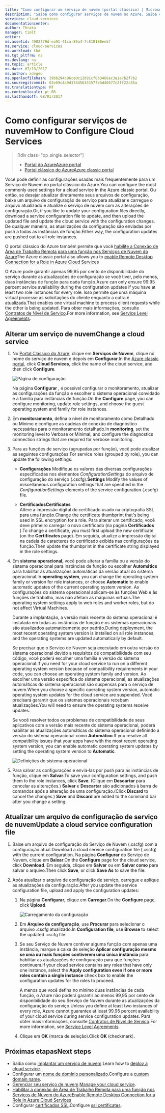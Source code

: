 ```yaml
---
title: "Como configurar um serviço de nuvem (portal clássico) | Microsoft Docs"
description: "Saiba como configurar serviços de nuvem no Azure. Saiba como atualizar a configuração do serviço de nuvem e configurar acesso remoto às instâncias de função."
services: cloud-services
documentationcenter: 
author: Thraka
manager: timlt
editor: 
ms.assetid: 4902f79d-ea91-41ca-89a4-7c818180ee5f
ms.service: cloud-services
ms.workload: tbd
ms.tgt_pltfrm: na
ms.devlang: na
ms.topic: article
ms.date: 07/18/2017
ms.author: adegeo
ms.openlocfilehash: 39bb294c96ce0c12d91cf8b3488ac3e1a7b2f7b2
ms.sourcegitcommit: 02e69c4a9d17645633357fe3d46677c2ff22c85a
ms.translationtype: MT
ms.contentlocale: pt-BR
ms.lasthandoff: 08/03/2017
---
```

# <a name="how-to-configure-cloud-services"></a><span data-ttu-id="1bccf-104">Como configurar serviços de nuvem</span><span class="sxs-lookup"><span data-stu-id="1bccf-104">How to Configure Cloud Services</span></span>
> [!div class="op_single_selector"]
> * [<span data-ttu-id="1bccf-105">Portal do Azure</span><span class="sxs-lookup"><span data-stu-id="1bccf-105">Azure portal</span></span>](cloud-services-how-to-configure-portal.md)
> * [<span data-ttu-id="1bccf-106">Portal clássico do Azure</span><span class="sxs-lookup"><span data-stu-id="1bccf-106">Azure classic portal</span></span>](cloud-services-how-to-configure.md)
> 
> 

<span data-ttu-id="1bccf-107">Você pode definir as configurações usadas mais frequentemente para um Serviço de Nuvem no portal clássico do Azure.</span><span class="sxs-lookup"><span data-stu-id="1bccf-107">You can configure the most commonly used settings for a cloud service in the Azure classic portal.</span></span> <span data-ttu-id="1bccf-108">Ou então, se desejar atualizar diretamente seus arquivos de configuração, baixe um arquivo de configuração de serviço para atualizar e carregue o arquivo atualizado e atualize o serviço de nuvem com as alterações de configuração.</span><span class="sxs-lookup"><span data-stu-id="1bccf-108">Or, if you like to update your configuration files directly, download a service configuration file to update, and then upload the updated file and update the cloud service with the configuration changes.</span></span> <span data-ttu-id="1bccf-109">De qualquer maneira, as atualizações da configuração são enviadas por push a todas as instâncias de função.</span><span class="sxs-lookup"><span data-stu-id="1bccf-109">Either way, the configuration updates are pushed out to all role instances.</span></span>

<span data-ttu-id="1bccf-110">O portal clássico do Azure também permite que você [habilite a Conexão de Área de Trabalho Remota para uma função nos Serviços de Nuvem do Azure](cloud-services-role-enable-remote-desktop.md)</span><span class="sxs-lookup"><span data-stu-id="1bccf-110">The Azure classic portal also allows you to [enable Remote Desktop Connection for a Role in Azure Cloud Services](cloud-services-role-enable-remote-desktop.md)</span></span>

<span data-ttu-id="1bccf-111">O Azure pode garantir apenas 99,95 por cento de disponibilidade do serviço durante as atualizações de configuração se você tiver, pelo menos, duas instâncias de função para cada função.</span><span class="sxs-lookup"><span data-stu-id="1bccf-111">Azure can only ensure 99.95 percent service availability during the configuration updates if you have at least two role instances for every role.</span></span> <span data-ttu-id="1bccf-112">Isso permite que uma máquina virtual processe as solicitações do cliente enquanto a outra é atualizada.</span><span class="sxs-lookup"><span data-stu-id="1bccf-112">That enables one virtual machine to process client requests while the other is being updated.</span></span> <span data-ttu-id="1bccf-113">Para obter mais informações, consulte [Contratos de Nível de Serviço](https://azure.microsoft.com/support/legal/sla/).</span><span class="sxs-lookup"><span data-stu-id="1bccf-113">For more information, see [Service Level Agreements](https://azure.microsoft.com/support/legal/sla/).</span></span>

## <a name="change-a-cloud-service"></a><span data-ttu-id="1bccf-114">Alterar um serviço de nuvem</span><span class="sxs-lookup"><span data-stu-id="1bccf-114">Change a cloud service</span></span>
1. <span data-ttu-id="1bccf-115">No [Portal Clássico do Azure](http://manage.windowsazure.com/), clique em **Serviços de Nuvem**, clique no nome do serviço de nuvem e depois em **Configurar**.</span><span class="sxs-lookup"><span data-stu-id="1bccf-115">In the [Azure classic portal](http://manage.windowsazure.com/), click **Cloud Services**, click the name of the cloud service, and then click **Configure**.</span></span>
   
    ![Página de configuração](./media/cloud-services-how-to-configure/CloudServices_ConfigurePage1.png)
   
    <span data-ttu-id="1bccf-117">Na página **Configurar** , é possível configurar o monitoramento, atualizar as configurações da função e escolher o sistema operacional convidado e a família para instâncias de função.</span><span class="sxs-lookup"><span data-stu-id="1bccf-117">On the **Configure** page, you can configure monitoring, update role settings, and choose the guest operating system and family for role instances.</span></span> 
2. <span data-ttu-id="1bccf-118">Em **monitoramento**, defina o nível de monitoramento como Detalhado ou Mínimo e configure as cadeias de conexão de diagnóstico necessárias para o monitoramento detalhado.</span><span class="sxs-lookup"><span data-stu-id="1bccf-118">In **monitoring**, set the monitoring level to Verbose or Minimal, and configure the diagnostics connection strings that are required for verbose monitoring.</span></span>
3. <span data-ttu-id="1bccf-119">Para as funções de serviço (agrupadas por função), você pode atualizar as seguintes configurações:</span><span class="sxs-lookup"><span data-stu-id="1bccf-119">For service roles (grouped by role), you can update the following settings:</span></span>
   
    * <span data-ttu-id="1bccf-120">**Configurações** Modifique os valores das diversas configurações especificadas nos elementos *ConfigurationSettings* do arquivo de configuração do serviço (.cscfg).</span><span class="sxs-lookup"><span data-stu-id="1bccf-120">**Settings** Modify the values of miscellaneous configuration settings that are specified in the *ConfigurationSettings* elements of the service configuration (.cscfg) file.</span></span>

    * <span data-ttu-id="1bccf-121">**Certificados**</span><span class="sxs-lookup"><span data-stu-id="1bccf-121">**Certificates**</span></span>  
        <span data-ttu-id="1bccf-122">Altere a impressão digital do certificado usado na criptografia SSL para uma função.</span><span class="sxs-lookup"><span data-stu-id="1bccf-122">Change the certificate thumbprint that's being used in SSL encryption for a role.</span></span> <span data-ttu-id="1bccf-123">Para alterar um certificado, você deve primeiro carregar o novo certificado (na página **Certificados** ).</span><span class="sxs-lookup"><span data-stu-id="1bccf-123">To change a certificate, you must first upload the new certificate (on the **Certificates** page).</span></span> <span data-ttu-id="1bccf-124">Em seguida, atualize a impressão digital na cadeia de caracteres do certificado exibida nas configurações da função.</span><span class="sxs-lookup"><span data-stu-id="1bccf-124">Then update the thumbprint in the certificate string displayed in the role settings.</span></span>
4. <span data-ttu-id="1bccf-125">Em **sistema operacional**, você pode alterar a família ou a versão do sistema operacional para instâncias de função ou escolher **Automático** para habilitar as atualizações automáticas da versão atual do sistema operacional.</span><span class="sxs-lookup"><span data-stu-id="1bccf-125">In **operating system**, you can change the operating system family or version for role instances, or choose **Automatic** to enable automatic updates of the current operating system version.</span></span> <span data-ttu-id="1bccf-126">As configurações do sistema operacional aplicam-se às funções Web e às funções de trabalho, mas não afetam as máquinas virtuais.</span><span class="sxs-lookup"><span data-stu-id="1bccf-126">The operating system settings apply to web roles and worker roles, but do not affect Virtual Machines.</span></span>
   
    <span data-ttu-id="1bccf-127">Durante a implantação, a versão mais recente do sistema operacional é instalada em todas as instâncias de função e os sistemas operacionais são atualizados automaticamente por padrão.</span><span class="sxs-lookup"><span data-stu-id="1bccf-127">During deployment, the most recent operating system version is installed on all role instances, and the operating systems are updated automatically by default.</span></span> 
   
    <span data-ttu-id="1bccf-128">Se precisar que o Serviço de Nuvem seja executado em outra versão do sistema operacional devido a requisitos de compatibilidade com seu código, você poderá escolher uma família e versão do sistema operacional.</span><span class="sxs-lookup"><span data-stu-id="1bccf-128">If you need for your cloud service to run on a different operating system version because of compatibility requirements in your code, you can choose an operating system family and version.</span></span> <span data-ttu-id="1bccf-129">Ao escolher uma versão específica do sistema operacional, as atualizações automáticas do sistema operacional são suspensas para o serviço de nuvem.</span><span class="sxs-lookup"><span data-stu-id="1bccf-129">When you choose a specific operating system version, automatic operating system updates for the cloud service are suspended.</span></span> <span data-ttu-id="1bccf-130">Você precisará garantir que os sistemas operacionais recebam atualizações.</span><span class="sxs-lookup"><span data-stu-id="1bccf-130">You will need to ensure the operating systems receive updates.</span></span>
   
    <span data-ttu-id="1bccf-131">Se você resolver todos os problemas de compatibilidade de seus aplicativos com a versão mais recente do sistema operacional, poderá habilitar as atualizações automáticas do sistema operacional definindo a versão do sistema operacional como **Automático**.</span><span class="sxs-lookup"><span data-stu-id="1bccf-131">If you resolve all compatibility issues that your apps have with the most recent operating system version, you can enable automatic operating system updates by setting the operating system version to **Automatic**.</span></span> 
   
    ![Definições do sistema operacional](./media/cloud-services-how-to-configure/CloudServices_ConfigurePage_OSSettings.png)
5. <span data-ttu-id="1bccf-133">Para salvar as configurações e enviá-las por push para as instâncias de função, clique em **Salvar**.</span><span class="sxs-lookup"><span data-stu-id="1bccf-133">To save your configuration settings, and push them to the role instances, click **Save**.</span></span> <span data-ttu-id="1bccf-134">(Clique em **Descartar** para cancelar as alterações.) **Salvar** e **Descartar** são adicionados à barra de comandos após a alteração de uma configuração.</span><span class="sxs-lookup"><span data-stu-id="1bccf-134">(Click **Discard** to cancel the changes.) **Save** and **Discard** are added to the command bar after you change a setting.</span></span>

## <a name="update-a-cloud-service-configuration-file"></a><span data-ttu-id="1bccf-135">Atualizar um arquivo de configuração de serviço de nuvem</span><span class="sxs-lookup"><span data-stu-id="1bccf-135">Update a cloud service configuration file</span></span>
1. <span data-ttu-id="1bccf-136">Baixe um arquivo de configuração do Serviço de Nuvem (.cscfg) com a configuração atual.</span><span class="sxs-lookup"><span data-stu-id="1bccf-136">Download a cloud service configuration file (.cscfg) with the current configuration.</span></span> <span data-ttu-id="1bccf-137">Na página **Configurar** do Serviço de Nuvem, clique em **Baixar**.</span><span class="sxs-lookup"><span data-stu-id="1bccf-137">On the **Configure** page for the cloud service, click **Download**.</span></span> <span data-ttu-id="1bccf-138">Em seguida, clique em **Salvar** ou em **Salvar como** para salvar o arquivo.</span><span class="sxs-lookup"><span data-stu-id="1bccf-138">Then click **Save**, or click **Save As** to save the file.</span></span>
2. <span data-ttu-id="1bccf-139">Após atualizar o arquivo de configuração de serviço, carregue e aplique as atualizações da configuração:</span><span class="sxs-lookup"><span data-stu-id="1bccf-139">After you update the service configuration file, upload and apply the configuration updates:</span></span>
   
   1. <span data-ttu-id="1bccf-140">Na página **Configurar**, clique em **Carregar**.</span><span class="sxs-lookup"><span data-stu-id="1bccf-140">On the **Configure** page, click **Upload**.</span></span>
      
       ![Carregamento da configuração](./media/cloud-services-how-to-configure/CloudServices_UploadConfigFile.png)
   2. <span data-ttu-id="1bccf-142">Em **Arquivo de configuração**, use **Procurar** para selecionar o arquivo .cscfg atualizado.</span><span class="sxs-lookup"><span data-stu-id="1bccf-142">In **Configuration file**, use **Browse** to select the updated .cscfg file.</span></span>
   3. <span data-ttu-id="1bccf-143">Se seu Serviço de Nuvem contiver alguma função com apenas uma instância, marque a caixa de seleção **Aplicar configuração mesmo se uma ou mais funções contiverem uma única instância** para habilitar as atualizações de configuração para que funções continuem.</span><span class="sxs-lookup"><span data-stu-id="1bccf-143">If your cloud service contains any roles that have only one instance, select the **Apply configuration even if one or more roles contain a single instance** check box to enable the configuration updates for the roles to proceed.</span></span>
      
       <span data-ttu-id="1bccf-144">A menos que você defina no mínimo duas instâncias de cada função, o Azure não poderá garantir ao menos 99,95 por cento de disponibilidade do seu Serviço de Nuvem durante as atualizações da configuração do serviço.</span><span class="sxs-lookup"><span data-stu-id="1bccf-144">Unless you define at least two instances of every role, Azure cannot guarantee at least 99.95 percent availability of your cloud service during service configuration updates.</span></span> <span data-ttu-id="1bccf-145">Para obter mais informações, consulte [Contratos de Nível de Serviço](https://azure.microsoft.com/support/legal/sla/).</span><span class="sxs-lookup"><span data-stu-id="1bccf-145">For more information, see [Service Level Agreements](https://azure.microsoft.com/support/legal/sla/).</span></span>
   4. <span data-ttu-id="1bccf-146">Clique em **OK** (marca de seleção).</span><span class="sxs-lookup"><span data-stu-id="1bccf-146">Click **OK** (checkmark).</span></span> 

## <a name="next-steps"></a><span data-ttu-id="1bccf-147">Próximas etapas</span><span class="sxs-lookup"><span data-stu-id="1bccf-147">Next steps</span></span>
* <span data-ttu-id="1bccf-148">Saiba como [implantar um serviço de nuvem](cloud-services-how-to-create-deploy.md).</span><span class="sxs-lookup"><span data-stu-id="1bccf-148">Learn how to [deploy a cloud service](cloud-services-how-to-create-deploy.md).</span></span>
* <span data-ttu-id="1bccf-149">Configurar um [nome de domínio personalizado](cloud-services-custom-domain-name.md).</span><span class="sxs-lookup"><span data-stu-id="1bccf-149">Configure a [custom domain name](cloud-services-custom-domain-name.md).</span></span>
* <span data-ttu-id="1bccf-150">[Gerenciar seu serviço de nuvem](cloud-services-how-to-manage.md).</span><span class="sxs-lookup"><span data-stu-id="1bccf-150">[Manage your cloud service](cloud-services-how-to-manage.md).</span></span>
* [<span data-ttu-id="1bccf-151">Habilitar a conexão de Área de Trabalho Remota para uma função nos Serviços de Nuvem do Azure</span><span class="sxs-lookup"><span data-stu-id="1bccf-151">Enable Remote Desktop Connection for a Role in Azure Cloud Services</span></span>](cloud-services-role-enable-remote-desktop.md)
* <span data-ttu-id="1bccf-152">Configurar [certificados SSL](cloud-services-configure-ssl-certificate.md).</span><span class="sxs-lookup"><span data-stu-id="1bccf-152">Configure [ssl certificates](cloud-services-configure-ssl-certificate.md).</span></span>

